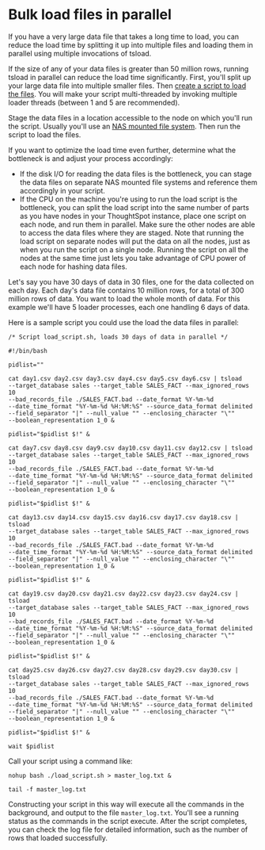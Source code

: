 # Bulk load files in parallel

If you have a very large data file that takes a long time to load, you can reduce the load time by splitting it up into multiple files and loading them in parallel using multiple invocations of tsload.

If the size of any of your data files is greater than 50 million rows, running tsload in parallel can reduce the load time significantly. First, you'll split up your large data file into multiple smaller files. Then [create a script to load the files](load_with_script.html#). You will make your script multi-threaded by invoking multiple loader threads \(between 1 and 5 are recommended\).

Stage the data files in a location accessible to the node on which you'll run the script. Usually you'll use an [NAS mounted file system](../setup/NAS_mount.html#). Then run the script to load the files.

If you want to optimize the load time even further, determine what the bottleneck is and adjust your process accordingly:

-   If the disk I/O for reading the data files is the bottleneck, you can stage the data files on separate NAS mounted file systems and reference them accordingly in your script.
-   If the CPU on the machine you're using to run the load script is the bottleneck, you can split the load script into the same number of parts as you have nodes in your ThoughtSpot instance, place one script on each node, and run them in parallel. Make sure the other nodes are able to access the data files where they are staged. Note that running the load script on separate nodes will put the data on all the nodes, just as when you run the script on a single node. Running the script on all the nodes at the same time just lets you take advantage of CPU power of each node for hashing data files.

Let's say you have 30 days of data in 30 files, one for the data collected on each day. Each day's data file contains 10 million rows, for a total of 300 million rows of data. You want to load the whole month of data. For this example we'll have 5 loader processes, each one handling 6 days of data.

Here is a sample script you could use the load the data files in parallel:

```
/* Script load_script.sh, loads 30 days of data in parallel */

#!/bin/bash

pidlist=""

cat day1.csv day2.csv day3.csv day4.csv day5.csv day6.csv | tsload  
--target_database sales --target_table SALES_FACT --max_ignored_rows 10 
--bad_records_file ./SALES_FACT.bad --date_format %Y-%m-%d 
--date_time_format "%Y-%m-%d %H:%M:%S" --source_data_format delimited 
--field_separator "|" --null_value "" --enclosing_character "\"" 
--boolean_representation 1_0 &

pidlist="$pidlist $!" &

cat day7.csv day8.csv day9.csv day10.csv day11.csv day12.csv | tsload  
--target_database sales --target_table SALES_FACT --max_ignored_rows 10 
--bad_records_file ./SALES_FACT.bad --date_format %Y-%m-%d 
--date_time_format "%Y-%m-%d %H:%M:%S" --source_data_format delimited 
--field_separator "|" --null_value "" --enclosing_character "\"" 
--boolean_representation 1_0 &

pidlist="$pidlist $!" &

cat day13.csv day14.csv day15.csv day16.csv day17.csv day18.csv | tsload  
--target_database sales --target_table SALES_FACT --max_ignored_rows 10 
--bad_records_file ./SALES_FACT.bad --date_format %Y-%m-%d 
--date_time_format "%Y-%m-%d %H:%M:%S" --source_data_format delimited 
--field_separator "|" --null_value "" --enclosing_character "\"" 
--boolean_representation 1_0 &

pidlist="$pidlist $!" &

cat day19.csv day20.csv day21.csv day22.csv day23.csv day24.csv | tsload  
--target_database sales --target_table SALES_FACT --max_ignored_rows 10 
--bad_records_file ./SALES_FACT.bad --date_format %Y-%m-%d 
--date_time_format "%Y-%m-%d %H:%M:%S" --source_data_format delimited 
--field_separator "|" --null_value "" --enclosing_character "\"" 
--boolean_representation 1_0 &

pidlist="$pidlist $!" &

cat day25.csv day26.csv day27.csv day28.csv day29.csv day30.csv | tsload  
--target_database sales --target_table SALES_FACT --max_ignored_rows 10 
--bad_records_file ./SALES_FACT.bad --date_format %Y-%m-%d 
--date_time_format "%Y-%m-%d %H:%M:%S" --source_data_format delimited 
--field_separator "|" --null_value "" --enclosing_character "\"" 
--boolean_representation 1_0 &

pidlist="$pidlist $!" &

wait $pidlist
```

Call your script using a command like:

```
nohup bash ./load_script.sh > master_log.txt &

tail -f master_log.txt
```

Constructing your script in this way will execute all the commands in the background, and output to the file `master_log.txt`. You'll see a running status as the commands in the script execute. After the script completes, you can check the log file for detailed information, such as the number of rows that loaded successfully.

